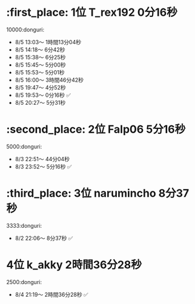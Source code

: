 # :first_place: 1位 T_rex192 0分16秒
10000:donguri:
- 8/5 13:03〜 1時間13分04秒
- 8/5 14:18〜 6分42秒
- 8/5 15:38〜 6分25秒
- 8/5 15:45〜 5分00秒
- 8/5 15:53〜 5分01秒
- 8/5 16:00〜 3時間46分42秒
- 8/5 19:47〜 4分52秒
- 8/5 19:53〜 0分16秒 :white_check_mark:
- 8/5 20:27〜 5分31秒


# :second_place: 2位 Falp06 5分16秒
5000:donguri:
- 8/3 22:51〜 44分04秒
- 8/3 23:52〜 5分16秒 :white_check_mark:


# :third_place: 3位 narumincho 8分37秒
3333:donguri:
- 8/2 22:06〜 8分37秒 :white_check_mark:


# 4位 k_akky 2時間36分28秒
2500:donguri:
- 8/4 21:19〜 2時間36分28秒 :white_check_mark:

